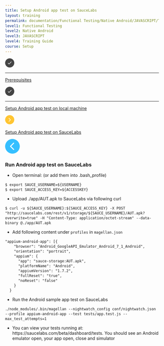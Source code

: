 ```yaml
---
title: Setup Android app test on SauceLabs
layout: training
permalink: documentation/Functional Testing/Native Android/JAVASCRIPT/Training Guide/Setup/Setup Android app test on SauceLabs
level1: Functional Testing
level2: Native Android
level3: JAVASCRIPT
level4: Training Guide
course: Setup
---
```

<div class="sidebar">
<div class="training-doc-link">
<div class ="training-doc-link-left">
<img class="training-doc-link-left__img" src="/images/training/checked.png" srcset="/images/training/checked%402x.png 2x, /images/training/checked%403x.png 3x" /><hr class="training-doc-link-left__hr training-doc-link-left__hr-completed" /></div>
<p class="training-doc-link__text">
<a class="training-doc-link__text-completed" href="./Prerequisites">Prerequisites</a></p>
</div>
<div class="training-doc-link">
<div class ="training-doc-link-left">
<img class="training-doc-link-left__img" src="/images/training/checked.png" srcset="/images/training/checked%402x.png 2x, /images/training/checked%403x.png 3x" /><hr class="training-doc-link-left__hr training-doc-link-left__hr-completed" /></div>
<p class="training-doc-link__text">
<a class="training-doc-link__text-completed" href="./Setup Android app test on local machine">Setup Android app test on local machine</a></p>
</div>
<div class="training-doc-link">
<div class ="training-doc-link-left">
<img class="training-doc-link-left__img" src="/images/training/actived.png" srcset="/images/training/actived%402x.png 2x, /images/training/actived%403x.png 3x" /></div>
<p class="training-doc-link__text">
<a class="training-doc-link__text-current" href="./Setup Android app test on SauceLabs">Setup Android app test on SauceLabs</a></p>
</div>
</div>
<div class="training-doc-nav-btn">
<a href="./Setup Android app test on local machine"><img src="/images/training/btn-left.png" srcset="/images/training/btn-left%402x.png 2x, /images/training/btn-left%403x.png 3x" /></a>
</div>
<div class="training-content markdown">
<h3>Run Android app test on SauceLabs</h3>
<ul>
<li>Open terminal: (or add them into .bash_profile)</li>
</ul>
<pre><code class="language-bash">$ export SAUCE_USERNAME=${USERNAME}
$ export SAUCE_ACCESS_KEY=${ACCESSKEY}
</code></pre>
<ul>
<li>Upload ./app/AUT.apk to SauceLabs via following curl</li>
</ul>
<pre><code class="language-bash">$ curl -u ${SAUCE_USERNAME}:${SAUCE_ACCESS_KEY} -X POST &quot;http://saucelabs.com/rest/v1/storage/${SAUCE_USERNAME}/AUT.apk?overwrite=true&quot; -H &quot;Content-Type: application/octet-stream&quot; --data-binary @./app/AUT.apk
</code></pre>
<ul>
<li>Add following content under <code>profiles</code> in <code>magellan.json</code></li>
</ul>
<pre><code class="language-js">&quot;appium-android-app&quot;: [{
    &quot;browser&quot;: &quot;Android_GoogleAPI_Emulator_Android_7_1_Android&quot;,
    &quot;orientation&quot;: &quot;portrait&quot;,
    &quot;appium&quot;: {
      &quot;app&quot;: &quot;sauce-storage:AUT.apk&quot;,
      &quot;platformName&quot;: &quot;Android&quot;,
      &quot;appiumVersion&quot;: &quot;1.7.2&quot;,
      &quot;fullReset&quot;: &quot;true&quot;,
      &quot;noReset&quot;: &quot;false&quot;
    }
  }
</code></pre>
<ul>
<li>Run the Android sample app test on SauceLabs</li>
</ul>
<pre><code class="language-bash">./node_modules/.bin/magellan --nightwatch_config conf/nightwatch.json --profile appium-android-app --test tests/app.test.js --max_test_attempts=1
</code></pre>
<ul>
<li>You can view your tests running at: https://saucelabs.com/beta/dashboard/tests. You should see an Android emulator open, your app open, close and simulator</li>
</ul>
</div>
<div class="training-doc-nav-btn">
</div>
